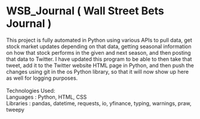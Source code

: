 # WSB_Journal ( Wall Street Bets Journal )

This project is fully automated in Python using various APIs to pull data, get stock market updates depending on that data, getting seasonal information on how that stock performs in the given and next season, and then posting that data to Twitter. I have updated this program to be able to then take that tweet, add it to the Twitter website HTML page in Python, and then push the changes using git in the os Python library, so that it will now show up here as well for logging purposes.
<br><br>
Technologies Used:
<br>
Languages : Python, HTML, CSS
<br>
Libraries : pandas, datetime, requests, io, yfinance, typing, warnings, praw, tweepy
<br>
